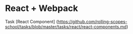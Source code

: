 # React + Webpack

Task [React Component] (https://github.com/rolling-scopes-school/tasks/blob/master/tasks/react/react-components.md)
